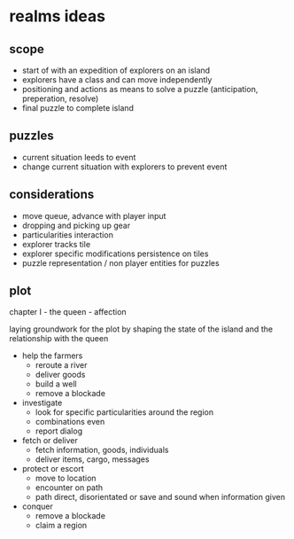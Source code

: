 realms ideas
============

scope
-----

* start of with an expedition of explorers on an island
* explorers have a class and can move independently
* positioning and actions as means to solve a puzzle (anticipation, preperation, resolve)
* final puzzle to complete island

puzzles
-------

* current situation leeds to event
* change current situation with explorers to prevent event

considerations
--------------

* move queue, advance with player input
* dropping and picking up gear
* particularities interaction
* explorer tracks tile
* explorer specific modifications persistence on tiles
* puzzle representation / non player entities for puzzles

plot
----

chapter I - the queen - affection

laying groundwork for the plot by shaping the state of the island and the relationship with the queen

* help the farmers
	+ reroute a river
	+ deliver goods
	+ build a well
	+ remove a blockade
* investigate
	+ look for specific particularities around the region
	+ combinations even
	+ report dialog
* fetch or deliver
	+ fetch information, goods, individuals
	+ deliver items, cargo, messages
* protect or escort
	+ move to location
	+ encounter on path
	+ path direct, disorientated or save and sound when information given
* conquer
    + remove a blockade
    + claim a region